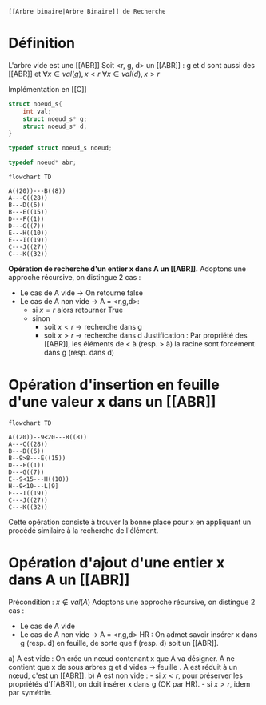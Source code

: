 	[[Arbre binaire|Arbre Binaire]] de Recherche
# Définition

L'arbre vide est une [[ABR]]
Soit <r, g, d> un [[ABR]] :
g et d sont aussi des [[ABR]] et
$\forall x \in val(g), x \lt r$ 
$\forall x \in val(d), x \gt r$ 

Implémentation en [[C]]
```C
struct noeud_s{
	int val;
	struct noeud_s* g;
	struct noeud_s* d;
}

typedef struct noeud_s noeud;

typedef noeud* abr;
```

```mermaid
flowchart TD

A((20))---B((8))
A---C((28))
B---D((6))
B---E((15))
D---F((1))
D---G((7))
E---H((10))
E---I((19))
C---J((27))
C---K((32))
```

**Opération de recherche d'un entier x dans A un [[ABR]].**
Adoptons une approche récursive, on distingue 2 cas :
- Le cas de A vide $\to$ On retourne false
- Le cas de A non vide $\to$ A = <r,g,d>:
	- si $x=r$ alors retourner True
	- sinon
		- soit $x\lt r$ $\to$ recherche dans g
		- soit $x\gt r$ $\to$ recherche dans d
Justification : Par propriété des [[ABR]], les éléments de < à (resp. > à) la racine sont forcément dans g (resp. dans d)

# Opération d'insertion en feuille d'une valeur x dans un [[ABR]]

```mermaid
flowchart TD

A((20))--9<20---B((8))
A---C((28))
B---D((6))
B--9>8---E((15))
D---F((1))
D---G((7))
E--9<15---H((10))
H--9<10---L[9]
E---I((19))
C---J((27))
C---K((32))
```

Cette opération consiste à trouver la bonne place pour x en appliquant un procédé similaire à la recherche de l'élément.

# Opération d'ajout d'une entier x dans A un [[ABR]]

Précondition : $x \notin val(A)$ 
Adoptons une approche récursive, on distingue 2 cas :
- Le cas de A vide
- Le cas de A non vide $\to$ A = <r,g,d>
	HR : On admet savoir insérer x dans g (resp. d) en feuille, de sorte que f (resp. d) soit un [[ABR]].

a) A est vide :
	On crée un nœud contenant x que A va désigner. A ne contient que x de sous arbres g et d vides $\to$ feuille . A est réduit à un nœud, c'est un [[ABR]].
b) A est non vide :
	- si $x\lt r$, pour préserver les propriétés d'[[ABR]], on doit insérer x dans g (OK par HR).
	- si $x\gt r$, idem par symétrie.








